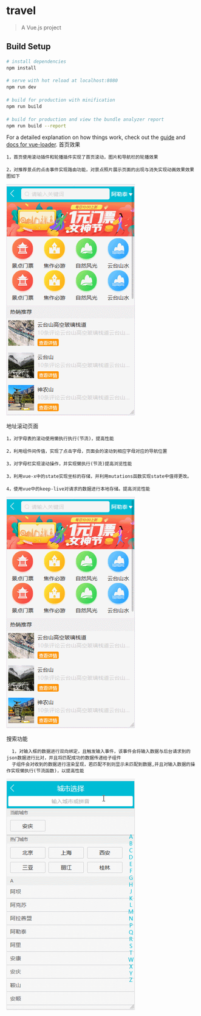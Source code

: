 # travel

> A Vue.js project

## Build Setup

``` bash
# install dependencies
npm install

# serve with hot reload at localhost:8080
npm run dev

# build for production with minification
npm run build

# build for production and view the bundle analyzer report
npm run build --report
```

For a detailed explanation on how things work, check out the [guide](http://vuejs-templates.github.io/webpack/) and [docs for vue-loader](http://vuejs.github.io/vue-loader).
首页效果

    1，首页使用滚动插件和轮播插件实现了首页滚动，图片和导航栏的轮播效果
    
    2，对推荐景点的点击事件实现路由功能，对景点照片展示页面的出现与消失实现动画效果效果图如下
    
![点击查看动态效果](https://github.com/XiaoQueXinggg/travel.com/blob/master/src/assets/img/home-imgAnimation.gif)

地址滚动页面

    1，对字母表的滚动使用懒执行执行(节流)，提高性能
    
    2，利用组件间传值，实现了点击字母，页面会的滚动到相应字母对应的导航位置
  
    3，对字母栏实现滚动操作，并实现懒执行(节流)提高浏览性能
  
    3，利用vue-x中的state实现坐标的存储，并利用mutations函数实现state中值得更改。
  
    4，使用vue中的keep-live对请求的数据进行本地存储。提高浏览性能
  
 ![点击查看动态效果](https://github.com/XiaoQueXinggg/travel.com/blob/master/src/assets/img/address-List.gif)
 
 搜索功能
 
      1，对输入框的数据进行双向绑定，且触发输入事件，该事件会将输入数据与后台请求到的json数据进行比对，并且将匹配成功的数据传递给子组件
      子组件会对收到的数据进行渲染呈现，若匹配不到则显示未匹配到数据,并且对输入数据的操作实现懒执行(节流函数)，以提高性能
      
  ![动态效果](https://github.com/XiaoQueXinggg/travel.com/blob/master/src/assets/img/search.gif)
